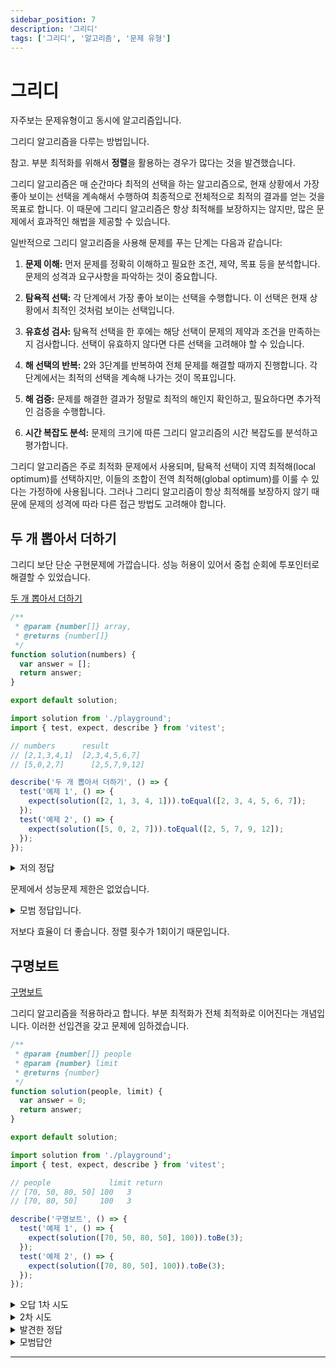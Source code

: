 ```yaml
---
sidebar_position: 7
description: '그리디'
tags: ['그리디', '알고리즘', '문제 유형']
---
```


# 그리디

자주보는 문제유형이고 동시에 알고리즘입니다.

그리디 알고리즘을 다루는 방법입니다.

참고. 부분 최적화를 위해서 **정렬**을 활용하는 경우가 많다는 것을 발견했습니다.

그리디 알고리즘은 매 순간마다 최적의 선택을 하는 알고리즘으로, 현재 상황에서 가장 좋아 보이는 선택을 계속해서 수행하여 최종적으로 전체적으로 최적의 결과를 얻는 것을 목표로 합니다. 이 때문에 그리디 알고리즘은 항상 최적해를 보장하지는 않지만, 많은 문제에서 효과적인 해법을 제공할 수 있습니다.

일반적으로 그리디 알고리즘을 사용해 문제를 푸는 단계는 다음과 같습니다:

1. **문제 이해:** 먼저 문제를 정확히 이해하고 필요한 조건, 제약, 목표 등을 분석합니다. 문제의 성격과 요구사항을 파악하는 것이 중요합니다.

2. **탐욕적 선택:** 각 단계에서 가장 좋아 보이는 선택을 수행합니다. 이 선택은 현재 상황에서 최적인 것처럼 보이는 선택입니다.

3. **유효성 검사:** 탐욕적 선택을 한 후에는 해당 선택이 문제의 제약과 조건을 만족하는지 검사합니다. 선택이 유효하지 않다면 다른 선택을 고려해야 할 수 있습니다.

4. **해 선택의 반복:** 2와 3단계를 반복하여 전체 문제를 해결할 때까지 진행합니다. 각 단계에서는 최적의 선택을 계속해 나가는 것이 목표입니다.

5. **해 검증:** 문제를 해결한 결과가 정말로 최적의 해인지 확인하고, 필요하다면 추가적인 검증을 수행합니다.

6. **시간 복잡도 분석:** 문제의 크기에 따른 그리디 알고리즘의 시간 복잡도를 분석하고 평가합니다.

그리디 알고리즘은 주로 최적화 문제에서 사용되며, 탐욕적 선택이 지역 최적해(local optimum)를 선택하지만, 이들의 조합이 전역 최적해(global optimum)를 이룰 수 있다는 가정하에 사용됩니다. 그러나 그리디 알고리즘이 항상 최적해를 보장하지 않기 때문에 문제의 성격에 따라 다른 접근 방법도 고려해야 합니다.

## 두 개 뽑아서 더하기

그리디 보단 단순 구현문제에 가깝습니다. 성능 허용이 있어서 중첩 순회에 투포인터로 해결할 수 있었습니다.

[두 개 뽑아서 더하기](https://school.programmers.co.kr/learn/courses/30/lessons/68644)

```js
/**
 * @param {number[]} array,
 * @returns {number[]}
 */
function solution(numbers) {
  var answer = [];
  return answer;
}

export default solution;
```

```js
import solution from './playground';
import { test, expect, describe } from 'vitest';

// numbers	    result
// [2,1,3,4,1]	[2,3,4,5,6,7]
// [5,0,2,7]	  [2,5,7,9,12]

describe('두 개 뽑아서 더하기', () => {
  test('예제 1', () => {
    expect(solution([2, 1, 3, 4, 1])).toEqual([2, 3, 4, 5, 6, 7]);
  });
  test('예제 2', () => {
    expect(solution([5, 0, 2, 7])).toEqual([2, 5, 7, 9, 12]);
  });
});
```

<details>
<summary> 저의 정답</summary>
<div markdown="1">

```js
/**
 * @param {number[]} numbers
 * @returns {number[]}
 */
function solution(numbers) {
  const result = new Set();
  // 정렬
  numbers.sort((a, b) => a - b);

  while (0 < numbers.length) {
    // 투포인터
    // 하나 고정
    const fixed = numbers.pop();

    // 하나 이동
    for (let i = 0; i < numbers.length; i++) {
      result.add(fixed + numbers[i]);
    }
  }

  return [...result].sort((a, b) => a - b);
}

export default solution;
```

</div>
</details>

문제에서 성능문제 제한은 없었습니다.

<details>
<summary>모범 정답입니다.</summary>
<div markdown="1">

```js
function solution(numbers) {
  const temp = [];

  for (let i = 0; i < numbers.length; i++) {
    for (let j = i + 1; j < numbers.length; j++) {
      temp.push(numbers[i] + numbers[j]);
    }
  }

  const answer = [...new Set(temp)];

  return answer.sort((a, b) => a - b);
}
```

</div>
</details>

저보다 효율이 더 좋습니다. 정렬 횟수가 1회이기 때문입니다.

## 구명보트

[구명보트](https://school.programmers.co.kr/learn/courses/30/lessons/42885)

그리디 알고리즘을 적용하라고 합니다. 부분 최적화가 전체 최적화로 이어진다는 개념입니다. 이러한 선입견을 갖고 문제에 임하겠습니다.

```js
/**
 * @param {number[]} people
 * @param {number} limit
 * @returns {number}
 */
function solution(people, limit) {
  var answer = 0;
  return answer;
}

export default solution;
```

```js
import solution from './playground';
import { test, expect, describe } from 'vitest';

// people	          limit	return
// [70, 50, 80, 50]	100	  3
// [70, 80, 50]	    100	  3

describe('구명보트', () => {
  test('예제 1', () => {
    expect(solution([70, 50, 80, 50], 100)).toBe(3);
  });
  test('예제 2', () => {
    expect(solution([70, 80, 50], 100)).toBe(3);
  });
});
```

<details>
<summary>오답 1차 시도</summary>
<div markdown="1">

```js
/**
 * @param {number[]} people
 * @param {number} limit
 * @returns {number}
 */
function solution(people, limit) {
  let count = 0;
  while (0 < people.length) {
    const first = people.pop();
    for (let i = 0; i < people.length; i++) {
      if (people[i] <= limit - first) people.pop();
    }
    count += 1;
  }
  return count;
}

export default solution;
```

1차 접근법입니다.

</div>
</details>

<details>
<summary>2차 시도</summary>
<div markdown="1">

```js
/**
 * @param {number[]} people
 * @param {number} limit
 * @returns {number}
 */
function solution(people, limit) {
  let count = 0;
  people.sort((a, b) => b - a);
  while (0 < people.length) {
    const first = people.pop();
    if (people.at(-1) <= limit - first) people.pop();
    count += 1;
  }
  return count;
}

export default solution;
```

이제 2번째 접근입니다. nlogn 시간복잡성을 갖습니다.

하지만 선형시간복잡성으로 낮출 수 있어야 합니다. 1회 순회할 때 가능한 높은 적제량을 찾아야합니다.

선형탐색을 하면서 1개를 뽑지말고 한계에 가까운 2개를 뽑아야 합니다. 그리고 정렬에 의존할 수 없습니다.

</div>
</details>

<details>
<summary>발견한 정답</summary>
<div markdown="1">

```js
function solution(people, limit) {
  const descPeople = people.sort((a, b) => b - a);
  let boatCount = 0;
  descPeople.forEach((people) => {
    if (people + descPeople.at(-1) > limit) {
      boatCount++;
    } else {
      descPeople.pop();
      boatCount++;
    }
  });
  return boatCount;
}
```

이것이 정답입니다. 일단 시간초과로 문제를 확인했습니다.

</div>
</details>

<details>
<summary>모범답안</summary>
<div markdown="1">

```js
function solution(people, limit) {
  people.sort((a, b) => a - b);
  for (var i = 0, j = people.length - 1; i < j; j--) {
    if (people[i] + people[j] <= limit) i++;
  }
  return people.length - i;
}
```

저는 이것이 더 좋은 최적화의 예시라고 봅니다. 양끝에 포인터 2개를 두고 하나식 줄여가는 방식입니다.

이렇게 되면 단순 선형 탐색으로 해결이 가능합니다.

탐욕적 선택을 할 때 숫자와 관련되면 정렬하는 것이 탐욕적 선택 전에 전처리입니다.

</div>
</details>

---
